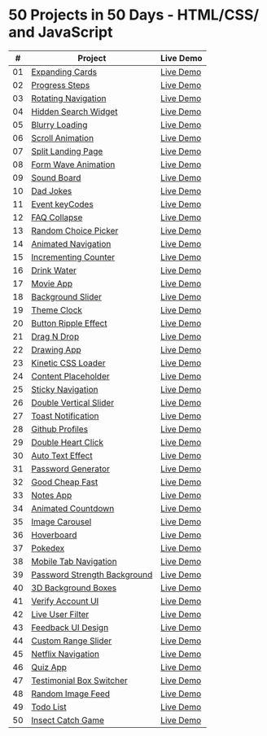 ﻿# 50 Projects in 50 Days - HTML/CSS/ and JavaScript

|  #  | Project                                                                                                                        | Live Demo                                                                                       |
| :-: | ------------------------------------------------------------------------------------------------------------------------------ | ----------------------------------------------------------------------------------------------- |
| 01  | [Expanding Cards](https://github.com/NayLin99/50_PROJECTS_IN_50_DAYS/tree/master/01_expanding_cards)                           | [Live Demo](https://naylin99.github.io/50_PROJECTS_IN_50_DAYS/01_expanding_cards/)              |
| 02  | [Progress Steps](https://github.com/NayLin99/50_PROJECTS_IN_50_DAYS/tree/master/02_progress_steps)                             | [Live Demo](https://naylin99.github.io/50_PROJECTS_IN_50_DAYS/02_progress_steps/)               |
| 03  | [Rotating Navigation](https://github.com/NayLin99/50_PROJECTS_IN_50_DAYS/tree/master/03_rotating_navigation)                   | [Live Demo](https://naylin99.github.io/50_PROJECTS_IN_50_DAYS/03_rotating_navigation/)          |
| 04  | [Hidden Search Widget](https://github.com/NayLin99/50_PROJECTS_IN_50_DAYS/tree/master/04_hidden_search_widget)                 | [Live Demo](https://naylin99.github.io/50_PROJECTS_IN_50_DAYS/04_hidden_search_widget/)         |
| 05  | [Blurry Loading](https://github.com/NayLin99/50_PROJECTS_IN_50_DAYS/tree/master/05_blurry_loading)                             | [Live Demo](https://naylin99.github.io/50_PROJECTS_IN_50_DAYS/05_blurry_loading/)               |
| 06  | [Scroll Animation](https://github.com/NayLin99/50_PROJECTS_IN_50_DAYS/tree/master/06_scroll_animation)                         | [Live Demo](https://naylin99.github.io/50_PROJECTS_IN_50_DAYS/06_scroll_animation/)             |
| 07  | [Split Landing Page](https://github.com/NayLin99/50_PROJECTS_IN_50_DAYS/tree/master/07_split_landing_page)                     | [Live Demo](https://naylin99.github.io/50_PROJECTS_IN_50_DAYS/07_split_landing_page/)           |
| 08  | [Form Wave Animation](https://github.com/NayLin99/50_PROJECTS_IN_50_DAYS/tree/master/08_form_wave_animation)                   | [Live Demo](https://naylin99.github.io/50_PROJECTS_IN_50_DAYS/08_form_wave_animation/)          |
| 09  | [Sound Board](https://github.com/NayLin99/50_PROJECTS_IN_50_DAYS/tree/master/09_sound_board)                                   | [Live Demo](https://naylin99.github.io/50_PROJECTS_IN_50_DAYS/09_sound_board/)                  |
| 10  | [Dad Jokes](https://github.com/NayLin99/50_PROJECTS_IN_50_DAYS/tree/master/10_dad_jokes)                                       | [Live Demo](https://naylin99.github.io/50_PROJECTS_IN_50_DAYS/10_dad_jokes/)                    |
| 11  | [Event keyCodes](https://github.com/NayLin99/50_PROJECTS_IN_50_DAYS/tree/master/11_event_keycodes)                             | [Live Demo](https://naylin99.github.io/50_PROJECTS_IN_50_DAYS/11_event_keycodes/)               |
| 12  | [FAQ Collapse](https://github.com/NayLin99/50_PROJECTS_IN_50_DAYS/tree/master/12_faq_collapse)                                 | [Live Demo](https://naylin99.github.io/50_PROJECTS_IN_50_DAYS/12_faq_collapse/)                 |
| 13  | [Random Choice Picker](https://github.com/NayLin99/50_PROJECTS_IN_50_DAYS/tree/master/13_random_choice_picker)                 | [Live Demo](https://naylin99.github.io/50_PROJECTS_IN_50_DAYS/13_random_choice_picker/)         |
| 14  | [Animated Navigation](https://github.com/NayLin99/50_PROJECTS_IN_50_DAYS/tree/master/14_animated_navigation)                   | [Live Demo](https://naylin99.github.io/50_PROJECTS_IN_50_DAYS/14_animated_navigation/)          |
| 15  | [Incrementing Counter](https://github.com/NayLin99/50_PROJECTS_IN_50_DAYS/tree/master/15_incrementing_counter)                 | [Live Demo](https://naylin99.github.io/50_PROJECTS_IN_50_DAYS/15_incrementing_counter/)         |
| 16  | [Drink Water](https://github.com/NayLin99/50_PROJECTS_IN_50_DAYS/tree/master/16_drink_water)                                   | [Live Demo](https://naylin99.github.io/50_PROJECTS_IN_50_DAYS/16_drink_water/)                  |
| 17  | [Movie App](https://github.com/NayLin99/50_PROJECTS_IN_50_DAYS/tree/master/17_movie_app)                                       | [Live Demo](https://naylin99.github.io/50_PROJECTS_IN_50_DAYS/17_movie_app/)                    |
| 18  | [Background Slider](https://github.com/NayLin99/50_PROJECTS_IN_50_DAYS/tree/master/18_background_slider)                       | [Live Demo](https://naylin99.github.io/50_PROJECTS_IN_50_DAYS/18_background_slider/)            |
| 19  | [Theme Clock](https://github.com/NayLin99/50_PROJECTS_IN_50_DAYS/tree/master/19_theme_clock)                                   | [Live Demo](https://naylin99.github.io/50_PROJECTS_IN_50_DAYS/19_theme_clock/)                  |
| 20  | [Button Ripple Effect](https://github.com/NayLin99/50_PROJECTS_IN_50_DAYS/tree/master/20_ripple_effect)                        | [Live Demo](https://naylin99.github.io/50_PROJECTS_IN_50_DAYS/20_ripple_effect/)                |
| 21  | [Drag N Drop](https://github.com/NayLin99/50_PROJECTS_IN_50_DAYS/tree/master/21_drag_n_drop)                                   | [Live Demo](https://naylin99.github.io/50_PROJECTS_IN_50_DAYS/21_drag_n_drop/)                  |
| 22  | [Drawing App](https://github.com/NayLin99/50_PROJECTS_IN_50_DAYS/tree/master/22_drawing_app)                                   | [Live Demo](https://naylin99.github.io/50_PROJECTS_IN_50_DAYS/22_drawing_app/)                  |
| 23  | [Kinetic CSS Loader](https://github.com/NayLin99/50_PROJECTS_IN_50_DAYS/tree/master/23_kinetic_css_loader)                     | [Live Demo](https://naylin99.github.io/50_PROJECTS_IN_50_DAYS/23_kinetic_css_loader/)           |
| 24  | [Content Placeholder](https://github.com/NayLin99/50_PROJECTS_IN_50_DAYS/tree/master/24_content_placeholder)                   | [Live Demo](https://naylin99.github.io/50_PROJECTS_IN_50_DAYS/24_content_placeholder/)          |
| 25  | [Sticky Navigation](https://github.com/NayLin99/50_PROJECTS_IN_50_DAYS/tree/master/25_sticky_navbar)                           | [Live Demo](https://naylin99.github.io/50_PROJECTS_IN_50_DAYS/25_sticky_navbar/)                |
| 26  | [Double Vertical Slider](https://github.com/NayLin99/50_PROJECTS_IN_50_DAYS/tree/master/26_double_vertical_slider)             | [Live Demo](https://naylin99.github.io/50_PROJECTS_IN_50_DAYS/26_double_vertical_slider/)       |
| 27  | [Toast Notification](https://github.com/NayLin99/50_PROJECTS_IN_50_DAYS/tree/master/27_toast_notification)                     | [Live Demo](https://naylin99.github.io/50_PROJECTS_IN_50_DAYS/27_toast_notification/)           |
| 28  | [Github Profiles](https://github.com/NayLin99/50_PROJECTS_IN_50_DAYS/tree/master/28_github_profiles)                           | [Live Demo](https://naylin99.github.io/50_PROJECTS_IN_50_DAYS/28_github_profiles/)              |
| 29  | [Double Heart Click](https://github.com/NayLin99/50_PROJECTS_IN_50_DAYS/tree/master/29_double_heart_click)                     | [Live Demo](https://naylin99.github.io/50_PROJECTS_IN_50_DAYS/29_double_heart_click/)           |
| 30  | [Auto Text Effect](https://github.com/NayLin99/50_PROJECTS_IN_50_DAYS/tree/master/30_auto_text_effect)                         | [Live Demo](https://naylin99.github.io/50_PROJECTS_IN_50_DAYS/30_auto_text_effect/)             |
| 31  | [Password Generator](https://github.com/NayLin99/50_PROJECTS_IN_50_DAYS/tree/master/31_password_generator)                     | [Live Demo](https://naylin99.github.io/50_PROJECTS_IN_50_DAYS/31_password_generator/)           |
| 32  | [Good Cheap Fast](https://github.com/NayLin99/50_PROJECTS_IN_50_DAYS/tree/master/32_good_cheap_fast)                           | [Live Demo](https://naylin99.github.io/50_PROJECTS_IN_50_DAYS/32_good_cheap_fast/)              |
| 33  | [Notes App](https://github.com/NayLin99/50_PROJECTS_IN_50_DAYS/tree/master/33_notes_app)                                       | [Live Demo](https://naylin99.github.io/50_PROJECTS_IN_50_DAYS/33_notes_app/)                    |
| 34  | [Animated Countdown](https://github.com/NayLin99/50_PROJECTS_IN_50_DAYS/tree/master/34_animated_countdown)                     | [Live Demo](https://naylin99.github.io/50_PROJECTS_IN_50_DAYS/34_animated_countdown/)           |
| 35  | [Image Carousel](https://github.com/NayLin99/50_PROJECTS_IN_50_DAYS/tree/master/35_image_carousel)                             | [Live Demo](https://naylin99.github.io/50_PROJECTS_IN_50_DAYS/35_image_carousel/)               |
| 36  | [Hoverboard](https://github.com/NayLin99/50_PROJECTS_IN_50_DAYS/tree/master/36_hoverboard)                                     | [Live Demo](https://naylin99.github.io/50_PROJECTS_IN_50_DAYS/36_hoverboard/)                   |
| 37  | [Pokedex](https://github.com/NayLin99/50_PROJECTS_IN_50_DAYS/tree/master/37_pokedex)                                           | [Live Demo](https://naylin99.github.io/50_PROJECTS_IN_50_DAYS/37_pokedex/)                      |
| 38  | [Mobile Tab Navigation](https://github.com/NayLin99/50_PROJECTS_IN_50_DAYS/tree/master/38_mobile_tab_navigation)               | [Live Demo](https://naylin99.github.io/50_PROJECTS_IN_50_DAYS/38_mobile_tab_navigation/)        |
| 39  | [Password Strength Background](https://github.com/NayLin99/50_PROJECTS_IN_50_DAYS/tree/master/39_password_strength_background) | [Live Demo](https://naylin99.github.io/50_PROJECTS_IN_50_DAYS/39_password_strength_background/) |
| 40  | [3D Background Boxes](https://github.com/NayLin99/50_PROJECTS_IN_50_DAYS/tree/master/40_3d_background_boxes)                   | [Live Demo](https://naylin99.github.io/50_PROJECTS_IN_50_DAYS/40_3d_background_boxes/)          |
| 41  | [Verify Account UI](https://github.com/NayLin99/50_PROJECTS_IN_50_DAYS/tree/master/41_verify_account_ui)                       | [Live Demo](https://naylin99.github.io/50_PROJECTS_IN_50_DAYS/41_verify_account_ui/)            |
| 42  | [Live User Filter](https://github.com/NayLin99/50_PROJECTS_IN_50_DAYS/tree/master/42_live_user_filter)                         | [Live Demo](https://naylin99.github.io/50_PROJECTS_IN_50_DAYS/42_live_user_filter/)             |
| 43  | [Feedback UI Design](https://github.com/NayLin99/50_PROJECTS_IN_50_DAYS/tree/master/43_feedback_ui_design)                     | [Live Demo](https://naylin99.github.io/50_PROJECTS_IN_50_DAYS/43_feedback_ui_design/)           |
| 44  | [Custom Range Slider](https://github.com/NayLin99/50_PROJECTS_IN_50_DAYS/tree/master/44_custom_range_slider)                   | [Live Demo](https://naylin99.github.io/50_PROJECTS_IN_50_DAYS/44_custom_range_slider/)          |
| 45  | [Netflix Navigation](https://github.com/NayLin99/50_PROJECTS_IN_50_DAYS/tree/master/45_netflix_navigation)                     | [Live Demo](https://naylin99.github.io/50_PROJECTS_IN_50_DAYS/45_netflix_navigation/)           |
| 46  | [Quiz App](https://github.com/NayLin99/50_PROJECTS_IN_50_DAYS/tree/master/46_quiz_app)                                         | [Live Demo](https://naylin99.github.io/50_PROJECTS_IN_50_DAYS/46_quiz_app/)                     |
| 47  | [Testimonial Box Switcher](https://github.com/NayLin99/50_PROJECTS_IN_50_DAYS/tree/master/47_testimonial_box_switcher)         | [Live Demo](https://naylin99.github.io/50_PROJECTS_IN_50_DAYS/47_testimonial_box_switcher/)     |
| 48  | [Random Image Feed](https://github.com/NayLin99/50_PROJECTS_IN_50_DAYS/tree/master/48_random_image_feed)                       | [Live Demo](https://naylin99.github.io/50_PROJECTS_IN_50_DAYS/48_random_image_feed/)            |
| 49  | [Todo List](https://github.com/NayLin99/50_PROJECTS_IN_50_DAYS/tree/master/49_todo_list)                                       | [Live Demo](https://naylin99.github.io/50_PROJECTS_IN_50_DAYS/49_todo_list/)                    |
| 50  | [Insect Catch Game](https://github.com/NayLin99/50_PROJECTS_IN_50_DAYS/tree/master/50_insect_catch_game)                       | [Live Demo](https://naylin99.github.io/50_PROJECTS_IN_50_DAYS/50_insect_catch_game/)            |
